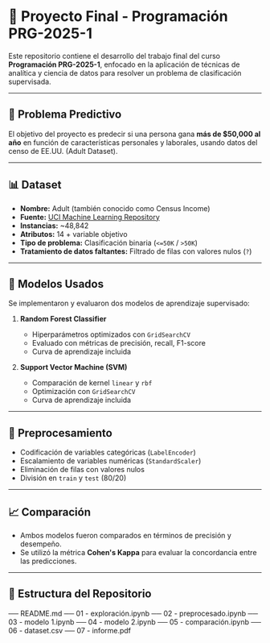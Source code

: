 # 🧠 Proyecto Final - Programación PRG-2025-1

Este repositorio contiene el desarrollo del trabajo final del curso **Programación PRG-2025-1**, enfocado en la aplicación de técnicas de analítica y ciencia de datos para resolver un problema de clasificación supervisada.

---

## 📌 Problema Predictivo

El objetivo del proyecto es predecir si una persona gana **más de $50,000 al año** en función de características personales y laborales, usando datos del censo de EE.UU. (Adult Dataset).

---

## 📊 Dataset

- **Nombre:** Adult (también conocido como Census Income)
- **Fuente:** [UCI Machine Learning Repository](https://archive.ics.uci.edu/ml/datasets/adult)
- **Instancias:** ~48,842
- **Atributos:** 14 + variable objetivo
- **Tipo de problema:** Clasificación binaria (`<=50K` / `>50K`)
- **Tratamiento de datos faltantes:** Filtrado de filas con valores nulos (`?`)

---

## 🧪 Modelos Usados

Se implementaron y evaluaron dos modelos de aprendizaje supervisado:

1. **Random Forest Classifier**
   - Hiperparámetros optimizados con `GridSearchCV`
   - Evaluado con métricas de precisión, recall, F1-score
   - Curva de aprendizaje incluida

2. **Support Vector Machine (SVM)**
   - Comparación de kernel `linear` y `rbf`
   - Optimización con `GridSearchCV`
   - Curva de aprendizaje incluida

---

## 🧼 Preprocesamiento

- Codificación de variables categóricas (`LabelEncoder`)
- Escalamiento de variables numéricas (`StandardScaler`)
- Eliminación de filas con valores nulos
- División en `train` y `test` (80/20)

---

## 📈 Comparación

- Ambos modelos fueron comparados en términos de precisión y desempeño.
- Se utilizó la métrica **Cohen's Kappa** para evaluar la concordancia entre las predicciones.

---

## 📁 Estructura del Repositorio


── README.md
── 01 - exploración.ipynb
── 02 - preprocesado.ipynb
── 03 - modelo 1.ipynb
── 04 - modelo 2.ipynb
── 05 - comparación.ipynb
── 06 - dataset.csv
── 07 - informe.pdf
